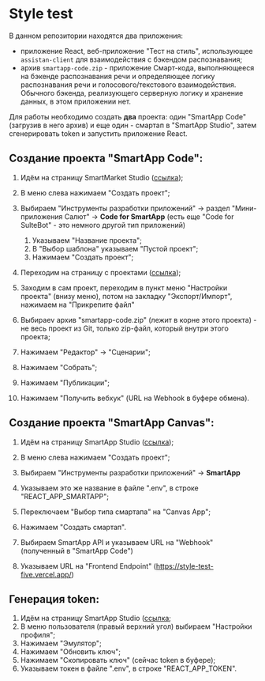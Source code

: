 # Style test



В данном репозитории находятся два приложения:
- приложение React, веб-приложение "Тест на стиль", использующее `assistan-client` для взаимодействия с бэкендом распознавания;
- архив `smartapp-code.zip` - приложение Смарт-кода, выполняющееся на бэкенде распознавания речи и определяющее логику распознавания речи и голосового/текстового взаимодействия.
Обычного бэкенда, реализующего серверную логику и хранение данных, в этом приложении нет.

Для работы необходимо создать **два** проекта: один "SmartApp Code" (загрузив в него архив) и еще один - смартап в "SmartApp Studio", затем сгенерировать token и запустить приложение React.
                        

## Создание проекта "SmartApp Code":

1. Идём на страницу SmartMarket Studio ([ссылка](https://developers.sber.ru/studio/));
1. В меню слева нажимаем "Создать проект";
1. Выбираем "Инструменты разработки приложений" -> раздел "Мини-приложения Салют" -> **Code for SmartApp** (есть еще "Code for SulteBot" - это немного другой тип приложений)
    1. Указываем "Название проекта";
    1. В "Выбор шаблона" указываем "Пустой проект";
    1. Нажимаем "Создать проект";
1. Переходим на страницу с проектами ([ссылка](https://smartapp-code.sberdevices.ru/));
1. Заходим в сам проект, переходим в пункт меню "Настройки проекта" (внизу меню), потом на закладку "Экспорт/Импорт", нажимаем на "Прикрепите файл" 

1. Выбираеv архив "smartapp-code.zip" (лежит в корне этого проекта) -  не весь проект из Git, только zip-файл, который внутри этого проекта;
1. Нажимаем "Редактор" -> "Сценарии";
1. Нажимаем "Собрать";
1. Нажимаем "Публикации";
1. Нажимаем "Получить вебхук" (URL на Webhook в буфере обмена).
                              

## Создание проекта "SmartApp Canvas":

1. Идём на страницу SmartApp Studio ([ссылка](https://developers.sber.ru/studio/));
1. В меню слева нажимаем "Создать проект";
1. Выбираем "Инструменты разработки приложений" -> **SmartApp**
1. Указываем это же название в файле ".env", в строке "REACT_APP_SMARTAPP";
1. Переключаем "Выбор типа смартапа" на "Canvas App";
1. Нажимаем "Создать смартап".
1. Выбираем SmartApp  API  и указываем URL на "Webhook" (полученный в "SmartApp Code")

1. Указываем URL на "Frontend Endpoint" (https://style-test-five.vercel.app/)

## Генерация token:

1. Идём на страницу SmartApp Studio ([ссылка](https://developers.sber.ru/studio/);
1. В меню пользователя (правый верхний угол) выбираем "Настройки профиля";
1. Нажимаем "Эмулятор";
1. Нажимаем "Обновить ключ";
1. Нажимаем "Скопировать ключ" (сейчас token в буфере);
1. Указываем токен в файле ".env", в строке "REACT_APP_TOKEN".

            